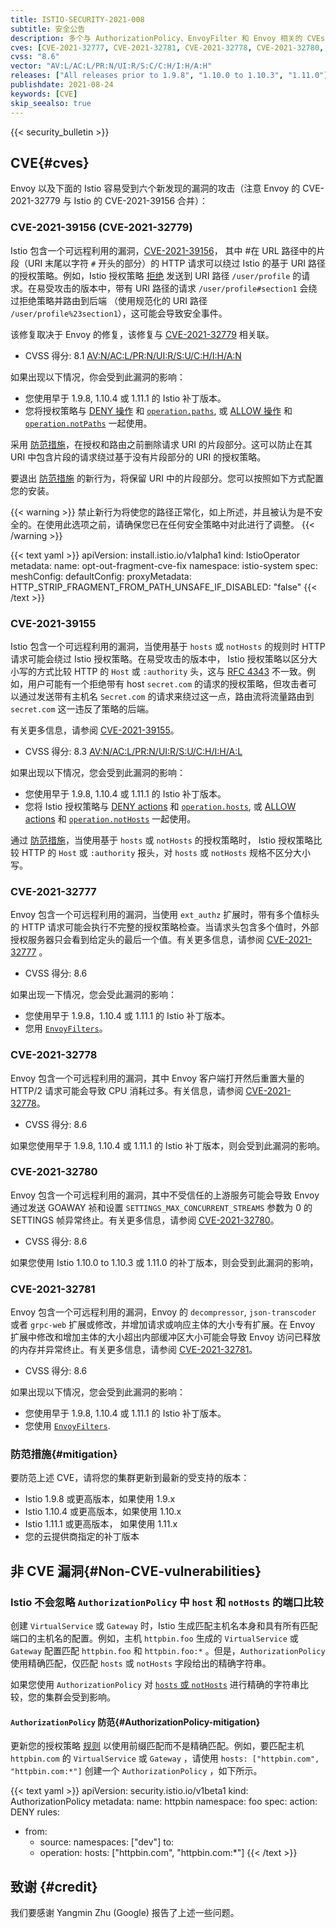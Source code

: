 ```yaml
---
title: ISTIO-SECURITY-2021-008
subtitle: 安全公告
description: 多个与 AuthorizationPolicy、EnvoyFilter 和 Envoy 相关的 CVEs。
cves: [CVE-2021-32777, CVE-2021-32781, CVE-2021-32778, CVE-2021-32780, CVE-2021-39155, CVE-2021-39156]
cvss: "8.6"
vector: "AV:L/AC:L/PR:N/UI:R/S:C/C:H/I:H/A:H"
releases: ["All releases prior to 1.9.8", "1.10.0 to 1.10.3", "1.11.0"]
publishdate: 2021-08-24
keywords: [CVE]
skip_seealso: true
---
```


{{< security_bulletin >}}

## CVE{#cves}

Envoy 以及下面的 Istio 容易受到六个新发现的漏洞的攻击（注意 Envoy 的 CVE-2021-32779 与 Istio 的 CVE-2021-39156 合并）：

### CVE-2021-39156 (CVE-2021-32779)

Istio 包含一个可远程利用的漏洞，[CVE-2021-39156](https://cve.mitre.org/cgi-bin/cvename.cgi?name=CVE-2021-39156)，
其中 #在 URL 路径中的片段（URI 末尾以字符 `#` 开头的部分）的 HTTP 请求可以绕过 Istio 的基于 URI 路径的授权策略。例如，Istio 授权策略 [拒绝](/zh/docs/reference/config/security/authorization-policy/#AuthorizationPolicy-Action) 发送到 URI 路径 `/user/profile` 的请求。在易受攻击的版本中，带有 URI 路径的请求 `/user/profile#section1` 会绕过拒绝策略并路由到后端 （使用规范化的 URI 路径 `/user/profile%23section1`），这可能会导致安全事件。

该修复取决于 Envoy 的修复，该修复与 [CVE-2021-32779](https://cve.mitre.org/cgi-bin/cvename.cgi?name=CVE-2021-32779) 相关联。

* CVSS 得分: 8.1 [AV:N/AC:L/PR:N/UI:R/S:U/C:H/I:H/A:N](https://nvd.nist.gov/vuln-metrics/cvss/v3-calculator?vector=AV:N/AC:L/PR:N/UI:R/S:U/C:H/I:H/A:N&version=3.1)

如果出现以下情况，你会受到此漏洞的影响：

* 您使用早于 1.9.8, 1.10.4 或 1.11.1 的 Istio 补丁版本。
* 您将授权策略与
  [DENY 操作](/zh/docs/reference/config/security/authorization-policy/#AuthorizationPolicy-Action) 和
  [`operation.paths`](/zh/docs/reference/config/security/authorization-policy/#Operation), 或
  [ALLOW 操作](/zh/docs/reference/config/security/authorization-policy/#AuthorizationPolicy-Action) 和
  [`operation.notPaths`](/zh/docs/reference/config/security/authorization-policy/#Operation) 一起使用。

采用 [防范措施](#mitigation)，在授权和路由之前删除请求 URI 的片段部分。这可以防止在其 URI 中包含片段的请求绕过基于没有片段部分的 URI 的授权策略。

要退出 [防范措施](#mitigation) 的新行为，将保留 URI 中的片段部分。您可以按照如下方式配置您的安装。

{{< warning >}}
禁止新行为将使您的路径正常化，如上所述，并且被认为是不安全的。在使用此选项之前，请确保您已在任何安全策略中对此进行了调整。
{{< /warning >}}

{{< text yaml >}}
apiVersion: install.istio.io/v1alpha1
kind: IstioOperator
metadata:
  name: opt-out-fragment-cve-fix
  namespace: istio-system
spec:
  meshConfig:
    defaultConfig:
      proxyMetadata:
        HTTP_STRIP_FRAGMENT_FROM_PATH_UNSAFE_IF_DISABLED: "false"
{{< /text >}}

### CVE-2021-39155

Istio 包含一个可远程利用的漏洞，当使用基于 `hosts` 或 `notHosts` 的规则时 HTTP 请求可能会绕过 Istio 授权策略。在易受攻击的版本中， Istio 授权策略以区分大小写的方式比较 HTTP 的 `Host` 或 `:authority` 头，这与 [RFC 4343](https://datatracker.ietf.org/doc/html/rfc4343) 不一致。例如，用户可能有一个拒绝带有 host `secret.com` 的请求的授权策略，但攻击者可以通过发送带有主机名 `Secret.com` 的请求来绕过这一点，路由流将流量路由到 `secret.com` 这一违反了策略的后端。

有关更多信息，请参阅 [CVE-2021-39155](https://cve.mitre.org/cgi-bin/cvename.cgi?name=CVE-2021-39155)。

* CVSS 得分: 8.3 [AV:N/AC:L/PR:N/UI:R/S:U/C:H/I:H/A:L](https://nvd.nist.gov/vuln-metrics/cvss/v3-calculator?vector=AV:N/AC:L/PR:N/UI:R/S:U/C:H/I:H/A:L&version=3.1)

如果出现以下情况，您会受到此漏洞的影响：

* 您使用早于 1.9.8, 1.10.4 或 1.11.1 的 Istio 补丁版本。
* 您将 Istio 授权策略与
  [DENY actions](/zh/docs/reference/config/security/authorization-policy/#AuthorizationPolicy-Action) 和
  [`operation.hosts`](/zh/docs/reference/config/security/authorization-policy/#Operation), 或
  [ALLOW actions](/zh/docs/reference/config/security/authorization-policy/#AuthorizationPolicy-Action) 和
  [`operation.notHosts`](/zh/docs/reference/config/security/authorization-policy/#Operation) 一起使用。

通过 [防范措施](#mitigation)，当使用基于 `hosts` 或 `notHosts` 的授权策略时， Istio 授权策略比较 HTTP 的 `Host` 或 `:authority` 报头，对 `hosts` 或 `notHosts` 规格不区分大小写。

### CVE-2021-32777

Envoy 包含一个可远程利用的漏洞，当使用 `ext_authz` 扩展时，带有多个值标头的  HTTP 请求可能会执行不完整的授权策略检查。当请求头包含多个值时，外部授权服务器只会看到给定头的最后一个值。有关更多信息，请参阅 [CVE-2021-32777](https://cve.mitre.org/cgi-bin/cvename.cgi?name=CVE-2021-32777) 。

* CVSS 得分: 8.6

如果出现一下情况，您会受此漏洞的影响：

* 您使用早于 1.9.8，1.10.4 或 1.11.1 的 Istio 补丁版本。
* 您用 [`EnvoyFilters`](/zh/docs/reference/config/networking/envoy-filter/)。

### CVE-2021-32778

Envoy 包含一个可远程利用的漏洞，其中 Envoy 客户端打开然后重置大量的 HTTP/2 请求可能会导致 CPU 消耗过多。有关信息，请参阅 [CVE-2021-32778](https://cve.mitre.org/cgi-bin/cvename.cgi?name=CVE-2021-32778)。

* CVSS 得分: 8.6

如果您使用早于 1.9.8, 1.10.4 或 1.11.1 的 Istio 补丁版本，则会受到此漏洞的影响。

### CVE-2021-32780

Envoy 包含一个可远程利用的漏洞，其中不受信任的上游服务可能会导致 Envoy 通过发送 GOAWAY 祯和设置 `SETTINGS_MAX_CONCURRENT_STREAMS` 参数为 0 的 SETTINGS 帧异常终止。有关更多信息，请参阅 [CVE-2021-32780](https://cve.mitre.org/cgi-bin/cvename.cgi?name=CVE-2021-32780)。

* CVSS 得分: 8.6

如果您使用 Istio 1.10.0 to 1.10.3 或 1.11.0 的补丁版本，则会受到此漏洞的影响，

### CVE-2021-32781

Envoy 包含一个可远程利用的漏洞，Envoy 的 `decompressor`, `json-transcoder` 或者 `grpc-web` 扩展或修改，并增加请求或响应主体的大小专有扩展。在 Envoy 扩展中修改和增加主体的大小超出内部缓冲区大小可能会导致 Envoy 访问已释放的内存并异常终止。有关更多信息，请参阅 [CVE-2021-32781](https://cve.mitre.org/cgi-bin/cvename.cgi?name=CVE-2021-32781)。

* CVSS 得分: 8.6

如果出现以下情况，您会受到此漏洞的影响：

* 您使用早于 1.9.8, 1.10.4 或 1.11.1 的 Istio 补丁版本。
* 您使用 [`EnvoyFilters`](/zh/docs/reference/config/networking/envoy-filter/).

### 防范措施{#mitigation}

要防范上述 CVE，请将您的集群更新到最新的受支持的版本：

* Istio 1.9.8 或更高版本，如果使用 1.9.x
* Istio 1.10.4 或更高版本，如果使用 1.10.x
* Istio 1.11.1 或更高版本， 如果使用 1.11.x
* 您的云提供商指定的补丁版本

## 非 CVE 漏洞{#Non-CVE-vulnerabilities}

### Istio 不会忽略 `AuthorizationPolicy` 中 `host` 和 `notHosts` 的端口比较

创建 `VirtualService` 或 `Gateway` 时，Istio 生成匹配主机名本身和具有所有匹配端口的主机名的配置。例如，主机 `httpbin.foo` 生成的 `VirtualService` 或 `Gateway` 配置匹配 `httpbin.foo` 和 `httpbin.foo:*` 。但是，`AuthorizationPolicy` 使用精确匹配，仅匹配 `hosts` 或 `notHosts` 字段给出的精确字符串。

如果您使用 `AuthorizationPolicy` 对 [`hosts` 或 `notHosts`](/zh/docs/reference/config/security/authorization-policy/#Operation) 进行精确的字符串比较，您的集群会受到影响。

#### `AuthorizationPolicy` 防范{#AuthorizationPolicy-mitigation}

更新您的授权策略 [规则](/zh/docs/reference/config/security/authorization-policy/#Rule) 以使用前缀匹配而不是精确匹配。例如，要匹配主机 `httpbin.com` 的 `VirtualService` 或 `Gateway` ，请使用 `hosts: ["httpbin.com", "httpbin.com:*"]` 创建一个 `AuthorizationPolicy` ，如下所示。

{{< text yaml >}}
apiVersion: security.istio.io/v1beta1
kind: AuthorizationPolicy
metadata:
  name: httpbin
  namespace: foo
spec:
  action: DENY
  rules:
  - from:
    - source:
        namespaces: ["dev"]
    to:
    - operation:
        hosts: ["httpbin.com", "httpbin.com:*"]
{{< /text >}}

## 致谢 {#credit}

我们要感谢 Yangmin Zhu (Google) 报告了上述一些问题。
